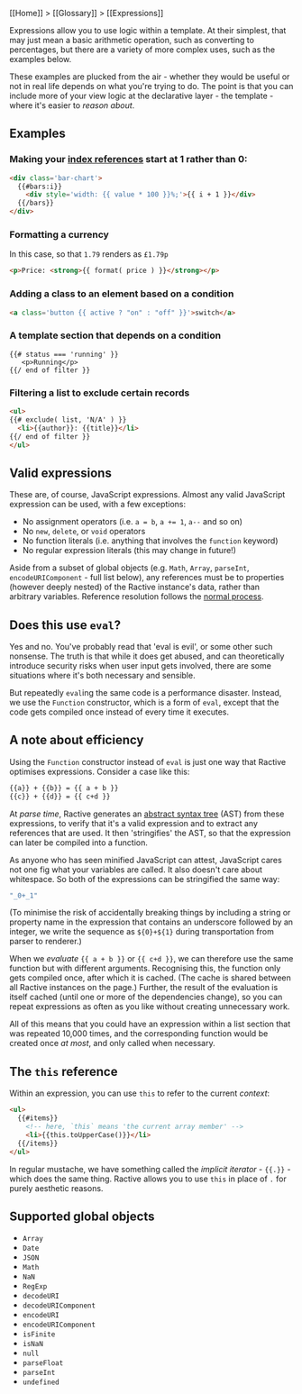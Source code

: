 [[Home]] > [[Glossary]] > [[Expressions]]

Expressions allow you to use logic within a template. At their simplest, that may just mean a basic arithmetic operation, such as converting to percentages, but there are a variety of more complex uses, such as the examples below.

These examples are plucked from the air - whether they would be useful or not in real life depends on what you're trying to do. The point is that you can include more of your view logic at the declarative layer - the template - where it's easier to *reason about*.

## Examples

### Making your [index references](mustaches#index-references) start at 1 rather than 0:

```html
<div class='bar-chart'>
  {{#bars:i}}
    <div style='width: {{ value * 100 }}%;'>{{ i + 1 }}</div>
  {{/bars}}
</div>
```

### Formatting a currency

In this case, so that `1.79` renders as `£1.79p`

```html
<p>Price: <strong>{{ format( price ) }}</strong></p>
```

### Adding a class to an element based on a condition

```html
<a class='button {{ active ? "on" : "off" }}'>switch</a>
```

### A template section that depends on a condition

```
{{# status === 'running' }}
   <p>Running</p>
{{/ end of filter }}
```

### Filtering a list to exclude certain records

```html
<ul>
{{# exclude( list, 'N/A' ) }}
  <li>{{author}}: {{title}}</li>
{{/ end of filter }}
</ul>
```

## Valid expressions

These are, of course, JavaScript expressions. Almost any valid JavaScript expression can be used, with a few exceptions:

* No assignment operators (i.e. `a = b`, `a += 1`, `a--` and so on)
* No `new`, `delete`, or `void` operators
* No function literals (i.e. anything that involves the `function` keyword)
* No regular expression literals (this may change in future!)

Aside from a subset of global objects (e.g. `Math`, `Array`, `parseInt`, `encodeURIComponent` - full list below), any references must be to properties (however deeply nested) of the Ractive instance's data, rather than arbitrary variables. Reference resolution follows the [normal process](references).


## Does this use `eval`?

Yes and no. You've probably read that 'eval is evil', or some other such nonsense. The truth is that while it does get abused, and can theoretically introduce security risks when user input gets involved, there are some situations where it's both necessary and sensible.

But repeatedly `eval`ing the same code is a performance disaster. Instead, we use the `Function` constructor, which is a form of `eval`, except that the code gets compiled once instead of every time it executes.


## A note about efficiency

Using the `Function` constructor instead of `eval` is just one way that Ractive optimises expressions. Consider a case like this:

```html
{{a}} + {{b}} = {{ a + b }}
{{c}} + {{d}} = {{ c+d }}
```

At *parse time*, Ractive generates an [abstract syntax tree](http://en.wikipedia.org/wiki/Abstract_syntax_tree) (AST) from these expressions, to verify that it's a valid expression and to extract any references that are used. It then 'stringifies' the AST, so that the expression can later be compiled into a function.

As anyone who has seen minified JavaScript can attest, JavaScript cares not one fig what your variables are called. It also doesn't care about whitespace. So both of the expressions can be stringified the same way:

```js
"_0+_1"
```

(To minimise the risk of accidentally breaking things by including a string or property name in the expression that contains an underscore followed by an integer, we write the sequence as `${0}+${1}` during transportation from parser to renderer.)

When we *evaluate* `{{ a + b }}` or `{{ c+d }}`, we can therefore use the same function but with different arguments. Recognising this, the function only gets compiled once, after which it is cached. (The cache is shared between all Ractive instances on the page.) Further, the result of the evaluation is itself cached (until one or more of the dependencies change), so you can repeat expressions as often as you like without creating unnecessary work.

All of this means that you could have an expression within a list section that was repeated 10,000 times, and the corresponding function would be created once *at most*, and only called when necessary.


## The `this` reference

Within an expression, you can use `this` to refer to the current *context*:

```html
<ul>
  {{#items}}
    <!-- here, `this` means 'the current array member' -->
    <li>{{this.toUpperCase()}}</li>
  {{/items}}
</ul>
```

In regular mustache, we have something called the *implicit iterator* - `{{.}}` - which does the same thing. Ractive allows you to use `this` in place of `.` for purely aesthetic reasons.


## Supported global objects

* `Array`
* `Date`
* `JSON`
* `Math`
* `NaN`
* `RegExp`
* `decodeURI`
* `decodeURIComponent`
* `encodeURI`
* `encodeURIComponent`
* `isFinite`
* `isNaN`
* `null`
* `parseFloat`
* `parseInt`
* `undefined`
